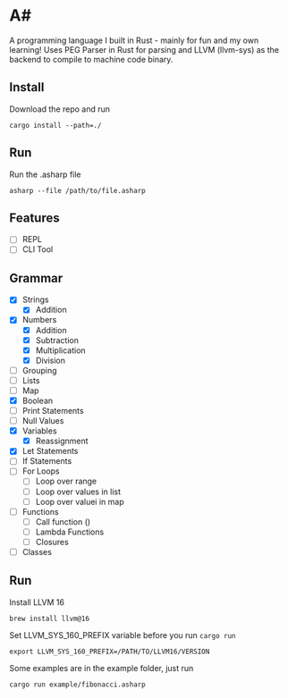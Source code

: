 # A#

A programming language I built in Rust - mainly for fun and my own learning! Uses PEG Parser in Rust for parsing and LLVM (llvm-sys) as the backend to compile to machine code binary.

## Install 

Download the repo and run 
```
cargo install --path=./
```

## Run

Run the .asharp file 

```
asharp --file /path/to/file.asharp
```

## Features

- [ ] REPL
- [ ] CLI Tool

## Grammar

- [x] Strings 
    - [x] Addition
- [x] Numbers 
    - [x] Addition
    - [x] Subtraction
    - [x] Multiplication
    - [x] Division
- [ ] Grouping
- [ ] Lists
- [ ] Map
- [x] Boolean
- [ ] Print Statements
- [ ] Null Values
- [x] Variables 
    - [x] Reassignment
- [x] Let Statements
- [ ] If Statements 
- [ ] For Loops
    - [ ] Loop over range
    - [ ] Loop over values in list 
    - [ ] Loop over valuei in map
- [ ] Functions
    - [ ] Call function ()
    - [ ] Lambda Functions
    - [ ] Closures
- [ ] Classes

## Run

Install LLVM 16
```
brew install llvm@16
```

Set LLVM_SYS_160_PREFIX variable before you run `cargo run`
```
export LLVM_SYS_160_PREFIX=/PATH/TO/LLVM16/VERSION
```

Some examples are in the example folder, just run 
```
cargo run example/fibonacci.asharp
```
